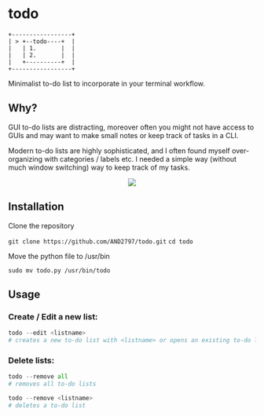 # todo

```
+-----------------+ 
| > +--todo----+  | 
|   | 1.       |  | 
|   | 2.       |  | 
|   +----------+  | 
+-----------------+ 
```

Minimalist to-do list to incorporate in your terminal workflow. 

## Why?

GUI to-do lists are distracting, moreover often you might not have access to
GUIs and may want to make small notes or keep track of tasks in a CLI.

Modern to-do lists are highly sophisticated, and I often found myself over-organizing
with categories / labels etc. I needed a simple way (without much window switching) way to keep track of my tasks.

<p align = "center">
    <img src = https://i.imgur.com/k4Os5yX.png>
</p>

## Installation
Clone the repository

`git clone https://github.com/AND2797/todo.git`
`cd todo`

Move the python file to /usr/bin
```
sudo mv todo.py /usr/bin/todo
```

## Usage

### Create / Edit a new list:
```python
todo --edit <listname>
# creates a new to-do list with <listname> or opens an existing to-do list with <listname>
```

### Delete lists:
```python
todo --remove all
# removes all to-do lists

todo --remove <listname>
# deletes a to-do list
```
